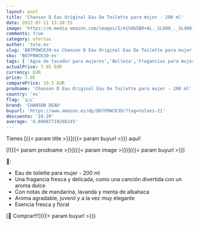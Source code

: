 ```yaml
---
layout: post
title: 'Chanson D Eau Original Eau De Toilette para mujer - 200 ml'
date: 2022-07-11 13:20:33
image: 'https://m.media-amazon.com/images/I/41hAb5BR+AL._SL500_._SL400_.jpg'
comments: true
category: ofertas
author: 'tole.es'
slug: 'B07P8WCK39-es Chanson D Eau Original Eau De Toilette para mujer - 200 ml'
sku: 'B07P8WCK39-es'
tags: [ 'Agua de tocador para mujeres','Belleza','Fragancias para mujeres','Perfumes y fragancias','chanson deau','de','eau','toilette','🇪🇸', ]
actualPrice: 7.95 EUR
currency: EUR
price: 7.95
comparePrice: 10.5 EUR
prodname: 'Chanson D Eau Original Eau De Toilette para mujer - 200 ml'
country: 'es'
flag: '🇪🇸'
brand: 'CHANSON DEAU'
buyurl: 'https://www.amazon.es/dp/B07P8WCK39/?tag=tolees-21'
descuento: '24.29'
average: '6.69087719298245'
---
```


Tienes [{{< param title >}}]({{< param buyurl >}}) aqui!

[![{{< param prodname >}}]({{< param image >}})]({{< param buyurl >}})

🔎:

- Eau de toilette para mujer - 200 ml
- Una fragancia fresca y delicada, como una canción divertida con un aroma dulce
- Con notas de mandarina, lavanda y menta de albahaca
- Aroma agradable, juvenil y a la vez muy elegante
- Esencia fresca y floral

[🛒 Comprar!!!]({{< param buyurl >}})
